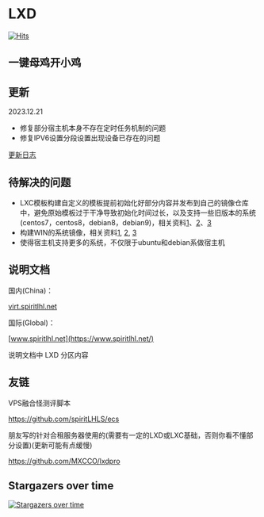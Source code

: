 # LXD

[![Hits](https://hits.seeyoufarm.com/api/count/incr/badge.svg?url=https%3A%2F%2Fgithub.com%2FspiritLHLS%2Flxd&count_bg=%2379C83D&title_bg=%23555555&icon=&icon_color=%23E7E7E7&title=hits&edge_flat=false)](https://hits.seeyoufarm.com)

## 一键母鸡开小鸡

## 更新

2023.12.21

- 修复部分宿主机本身不存在定时任务机制的问题
- 修复IPV6设置分段设置出现设备已存在的问题

[更新日志](CHANGELOG.md)

## 待解决的问题

- LXC模板构建自定义的模板提前初始化好部分内容并发布到自己的镜像仓库中，避免原始模板过于干净导致初始化时间过长，以及支持一些旧版本的系统(centos7，centos8，debian8，debian9)，相关资料[1](https://github.com/lxc/lxc-ci/tree/main/images)、[2](https://github.com/lxc/distrobuilder)、[3](https://cloud.tencent.com/developer/article/2348016?areaId=106001)
- 构建WIN的系统镜像，相关资料[1](https://www.microsoft.com/software-download/windows11), [2](https://discourse.ubuntu.com/t/how-to-install-a-windows-11-vm-using-lxd/28940), [3](https://help.aliyun.com/zh/simple-application-server/use-cases/use-vnc-to-build-guis-on-ubuntu-18-04-and-20-04#21e0b772d7fgc)
- 使得宿主机支持更多的系统，不仅限于ubuntu和debian系做宿主机

## 说明文档

国内(China)：

[virt.spiritlhl.net](https://virt.spiritlhl.net/)

国际(Global)：

[www.spiritlhl.net](https://www.spiritlhl.net/)

说明文档中 LXD 分区内容

## 友链

VPS融合怪测评脚本

https://github.com/spiritLHLS/ecs

朋友写的针对合租服务器使用的(需要有一定的LXD或LXC基础，否则你看不懂部分设置)(更新可能有点缓慢)

https://github.com/MXCCO/lxdpro

## Stargazers over time

[![Stargazers over time](https://starchart.cc/spiritLHLS/lxd.svg)](https://starchart.cc/spiritLHLS/lxd)
